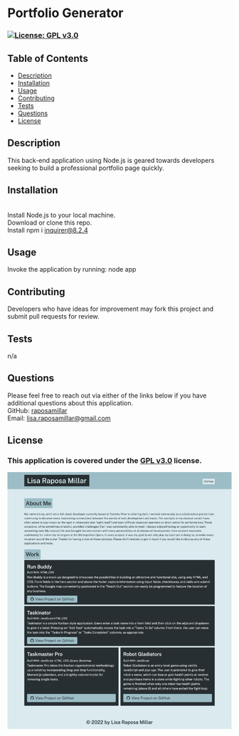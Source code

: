  # Portfolio Generator

  ### [![License: GPL v3.0](https://img.shields.io/badge/License-GPLv3-blue.svg)](https://www.gnu.org/licenses/gpl-3.0) 

  ## Table of Contents
  - [Description](#description)
  - [Installation](#installation)
  - [Usage](#usage)
  - [Contributing](#contributing)
  - [Tests](#tests)
  - [Questions](#questions)
  - [License](#license)

  ## Description 
  This back-end application using Node.js is geared towards developers seeking to build a professional portfolio page quickly.
  
  ## Installation 
  </br>Install Node.js to your local machine.</br>Download or clone this repo.</br>Install npm i inquirer@8.2.4
  
  ## Usage
  Invoke the application by running: node app

  ## Contributing 
  Developers who have ideas for improvement may fork this project and submit pull requests for review.

  ## Tests
  n/a

  ## Questions 
  Please feel free to reach out via either of the links below if you have additional questions about this application.</br>
  GitHub: <a href="https://github.com/raposamillar/">raposamillar</a></br>
  Email: lisa.raposamillar@gmail.com

  ## License
  ### This application is covered under the [GPL v3.0](https://choosealicense.com/licenses/gpl-3.0/) license.
  
<img src="./src/images/screenshot-portfolio-demo.jpg" />
